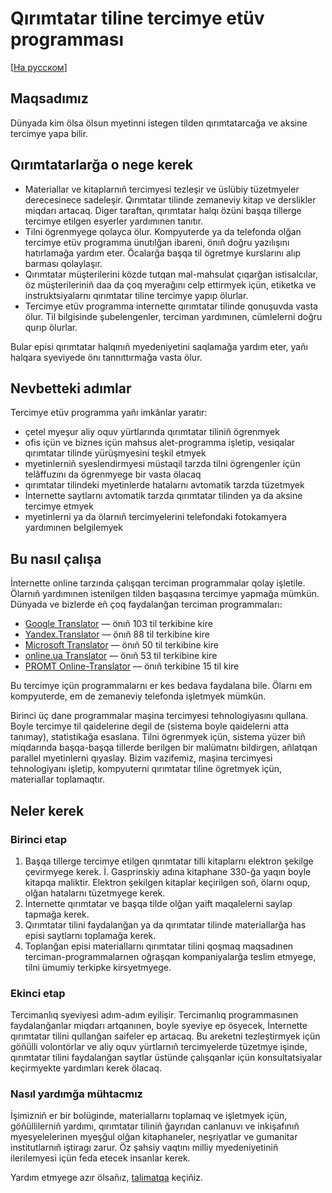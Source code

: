 # Qırımtatar tiline tercimye etüv programması
[[На русском](README.ru.md)]

## Maqsadımız

Dünyada kim ölsa ölsun myetinni istegen tilden qırımtatarcağa ve aksine tercimye yapa bilir.

## Qırımtatarlarğa o nege kerek

* Materiallar ve kitaplarnıñ tercimyesi tezleşir ve üslübiy tüzetmyeler derecesinece sadeleşir. Qırımtatar tilinde zemaneviy kitap ve derslikler miqdarı artacaq. Diger taraftan, qırımtatar halqı özüni başqa tillerge tercimye etilgen esyerler yardımınen tanıtır.
* Tilni ögrenmyege qolayca ölur. Kompyuterde ya da telefonda olğan tercimye etüv programma ünutılğan ibareni, önıñ doğru yazılışını hatırlamağa yardım eter. Öcalarğa başqa til ögretmye kurslarını alıp barması qolaylaşır.
* Qırımtatar müşterilerini közde tutqan mal-mahsulat çıqarğan istisalcılar, öz müşterileriniñ daa da çoq myerağını celp ettirmyek içün, etiketka ve instruktsiyalarnı qırımtatar tiline tercimye yapıp ölurlar.
* Tercimye etüv programma internette qırımtatar tilinde qonuşuvda vasta ölur. Til bilgisinde şubelengenler, terciman yardımınen, cümlelerni doğru qurıp ölurlar.

Bular episi qırımtatar halqınıñ myedeniyetini saqlamağa yardım eter, yañı halqara syeviyede önı tannıttırmağa vasta ölur.

## Nevbetteki adımlar

Tercimye etüv programma yañı imkânlar yaratır:

* çetel myeşur aliy oquv yürtlarında qırımtatar tiliniñ ögrenmyek
* ofis içün ve biznes içün mahsus alet-programma işletip, vesiqalar qırımtatar tilinde yürüşmyesini teşkil etmyek
* myetinlerniñ syeslendirmyesi müstaqil tarzda tilni ögrengenler içün telâffuzını da ögrenmyege bir vasta ölacaq
* qırımtatar tilindeki myetinlerde hatalarnı avtomatik tarzda tüzetmyek
* İnternette saytlarnı avtomatik tarzda qırımtatar tilinden ya da aksine tercimye etmyek
* myetinlerni ya da ölarnıñ tercimyelerini telefondaki fotokamyera yardımınen belgilemyek

## Bu nasıl çalışa

İnternette online tarzında çalışqan terciman programmalar qolay işletile. Ölarnıñ yardımınen istenilgen tilden başqasına tercimye yapmağa mümkün. Dünyada ve bizlerde eñ çoq faydalanğan terciman programmaları:

  - [Google Translator](https://translate.google.com) — önıñ 103 til terkibine kire
  - [Yandex.Translator](https://translate.yandex.com) — önıñ 88 til terkibine kire
  - [Microsoft Translator](http://www.bing.com/translator/) — önıñ 50 til terkibine kire
  - [online.ua Translator](http://pereklad.online.ua/ukr/yazyki/) — önıñ 53 til terkibine kire
  - [PROMT Online-Translator](http://www.online-translator.com/Default.aspx?prmtlang=en) — önıñ terkibine 15 til kire

Bu tercimye içün programmalarnı er kes bedava faydalana bile. Ölarnı em kompyuterde, em de zemaneviy telefonda işletmyek mümkün.

Birinci üç dane programmalar maşina tercimyesi tehnologiyasını qullana. Boyle tercimye til qaidelerine degil de (sistema boyle qaidelerni atta tanımay), statistikağa esaslana. Tilni ögrenmyek içün, sistema yüzer biñ miqdarında başqa-başqa tillerde berilgen bir malümatnı bildirgen, añlatqan parallel myetinlerni qıyaslay. Bizim vazifemiz, maşina tercimyesi tehnologiyanı işletip, kompyuterni qırımtatar tiline ögretmyek içün, materiallar toplamaqtır.

## Neler kerek

### Birinci etap

1. Başqa tillerge tercimye etilgen qırımtatar tilli kitaplarnı elektron şekilge çevirmyege kerek. İ. Gasprinskiy adına kitaphane 330-ğa yaqın boyle kitapqa maliktir. Elektron şekilgen kitaplar keçirilgen soñ, ölarnı oqup, olğan hatalarnı tüzetmyege kerek.
2. İnternette qırımtatar ve başqa tilde olğan yaift maqalelerni saylap tapmağa kerek.
3. Qırımtatar tilini faydalanğan ya da qırımtatar tilinde materiallarğa has episi saytlarnı toplamağa kerek.
4. Toplanğan episi materiallarnı qırımtatar tilini qoşmaq maqsadınen terciman-programmalarnen oğraşqan kompaniyalarğa teslim etmyege, tilni ümumiy terkipke kirsyetmyege.

### Ekinci etap

Tercimanlıq syeviyesi adım-adım eyilişir. Tercimanlıq programmasınen faydalanğanlar miqdarı artqanınen, boyle syeviye ep ösyecek, İnternette qırımtatar tilini qullanğan saifeler ep artacaq. Bu areketni tezleştirmyek içün göñülli volontörlar ve aliy oquv yürtlarnıñ tercimyelerde tüzetmye işinde, qırımtatar tilini faydalanğan saytlar üstünde çalışqanlar içün konsultatsiyalar keçirmyekte yardımları kerek ölacaq.

### Nasıl yardımğa mühtacmız

İşimizniñ er bir bolüginde, materiallarnı toplamaq ve işletmyek içün, göñüllilerniñ yardımı, qırımtatar tiliniñ ğayrıdan canlanuvı ve inkişafınıñ myesyelelerinen myeşğul olğan kitaphaneler, neşriyatlar ve gumanitar institutlarnıñ iştiragı zarur. Öz şahsiy vaqtını milliy myedeniyetiniñ ilerilemyesi içün feda etecek insanlar kerek.

Yardım etmyege azır ölsañız, [talimatqa](CONTRIBUTING.md) keçiñiz.

